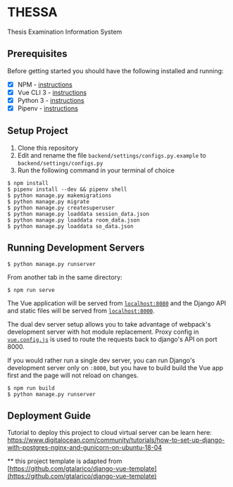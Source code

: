 # THESSA
Thesis Examination Information System

## Prerequisites

Before getting started you should have the following installed and running:

- [X] NPM - [instructions](https://docs.npmjs.com/downloading-and-installing-node-js-and-npm)
- [X] Vue CLI 3 - [instructions](https://cli.vuejs.org/guide/installation.html)
- [X] Python 3 - [instructions](https://wiki.python.org/moin/BeginnersGuide)
- [X] Pipenv - [instructions](https://pipenv.readthedocs.io/en/latest/install/#installing-pipenv)

## Setup Project
1. Clone this repository
2. Edit and rename the file `backend/settings/configs.py.example` to `backend/settings/configs.py`
3. Run the following command in your terminal of choice
```
$ npm install
$ pipenv install --dev && pipenv shell
$ python manage.py makemigrations
$ python manage.py migrate
$ python manage.py createsuperuser
$ python manage.py loaddata session_data.json
$ python manage.py loaddata room_data.json
$ python manage.py loaddata so_data.json
```

## Running Development Servers

```
$ python manage.py runserver
```

From another tab in the same directory:

```
$ npm run serve
```

The Vue application will be served from [`localhost:8080`](http://localhost:8080/) and the Django API
and static files will be served from [`localhost:8000`](http://localhost:8000/).

The dual dev server setup allows you to take advantage of
webpack's development server with hot module replacement.
Proxy config in [`vue.config.js`](/vue.config.js) is used to route the requests
back to django's API on port 8000.

If you would rather run a single dev server, you can run Django's
development server only on `:8000`, but you have to build build the Vue app first
and the page will not reload on changes.

```
$ npm run build
$ python manage.py runserver
```

## Deployment Guide
Tutorial to deploy this project to cloud virtual server can be learn here:
https://www.digitalocean.com/community/tutorials/how-to-set-up-django-with-postgres-nginx-and-gunicorn-on-ubuntu-18-04



** this project template is adapted from [https://github.com/gtalarico/django-vue-template](https://github.com/gtalarico/django-vue-template)

